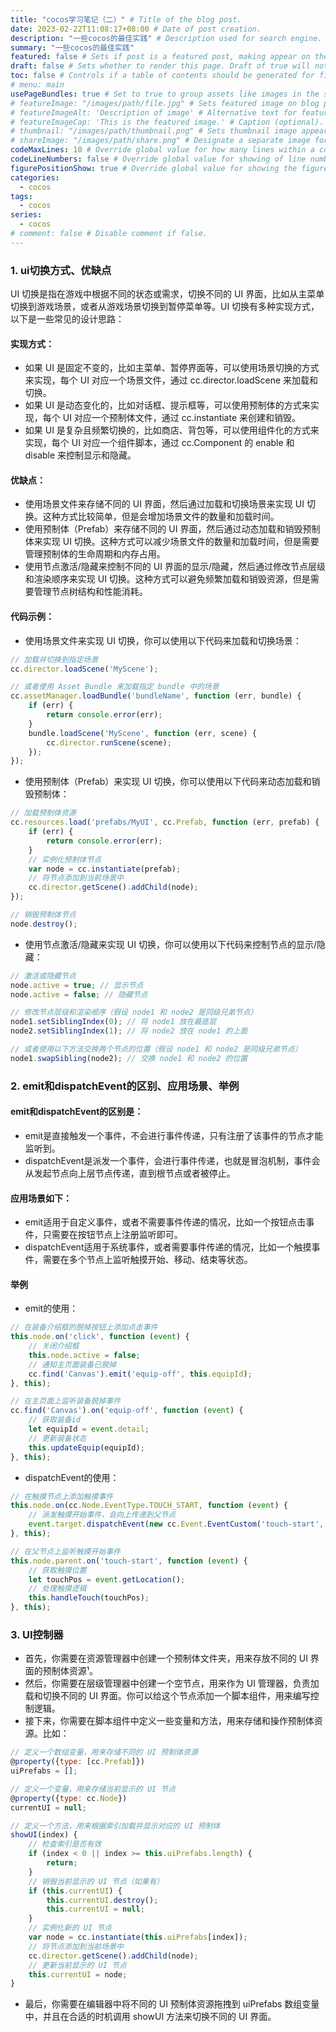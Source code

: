 ```yaml
---
title: "cocos学习笔记（二）" # Title of the blog post.
date: 2023-02-22T11:08:17+08:00 # Date of post creation.
description: "一些cocos的最佳实践" # Description used for search engine.
summary: "一些cocos的最佳实践"
featured: false # Sets if post is a featured post, making appear on the home page side bar.
draft: false # Sets whether to render this page. Draft of true will not be rendered.
toc: false # Controls if a table of contents should be generated for first-level links automatically.
# menu: main
usePageBundles: true # Set to true to group assets like images in the same folder as this post.
# featureImage: "/images/path/file.jpg" # Sets featured image on blog post.
# featureImageAlt: 'Description of image' # Alternative text for featured image.
# featureImageCap: 'This is the featured image.' # Caption (optional).
# thumbnail: "/images/path/thumbnail.png" # Sets thumbnail image appearing inside card on homepage.
# shareImage: "/images/path/share.png" # Designate a separate image for social media sharing.
codeMaxLines: 10 # Override global value for how many lines within a code block before auto-collapsing.
codeLineNumbers: false # Override global value for showing of line numbers within code block.
figurePositionShow: true # Override global value for showing the figure label.
categories:
  - cocos
tags:
  - cocos
series:
  - cocos
# comment: false # Disable comment if false.
---
```


### 1. ui切换方式、优缺点

UI 切换是指在游戏中根据不同的状态或需求，切换不同的 UI 界面，比如从主菜单切换到游戏场景，或者从游戏场景切换到暂停菜单等。UI 切换有多种实现方式，以下是一些常见的设计思路：

#### 实现方式：

- 如果 UI 是固定不变的，比如主菜单、暂停界面等，可以使用场景切换的方式来实现，每个 UI 对应一个场景文件，通过 cc.director.loadScene 来加载和切换。
- 如果 UI 是动态变化的，比如对话框、提示框等，可以使用预制体的方式来实现，每个 UI 对应一个预制体文件，通过 cc.instantiate 来创建和销毁。
- 如果 UI 是复杂且频繁切换的，比如商店、背包等，可以使用组件化的方式来实现，每个 UI 对应一个组件脚本，通过 cc.Component 的 enable 和 disable 来控制显示和隐藏。


#### 优缺点：

- 使用场景文件来存储不同的 UI 界面，然后通过加载和切换场景来实现 UI 切换。这种方式比较简单，但是会增加场景文件的数量和加载时间。
- 使用预制体（Prefab）来存储不同的 UI 界面，然后通过动态加载和销毁预制体来实现 UI 切换。这种方式可以减少场景文件的数量和加载时间，但是需要管理预制体的生命周期和内存占用。
- 使用节点激活/隐藏来控制不同的 UI 界面的显示/隐藏，然后通过修改节点层级和渲染顺序来实现 UI 切换。这种方式可以避免频繁加载和销毁资源，但是需要管理节点树结构和性能消耗。

#### 代码示例：


- 使用场景文件来实现 UI 切换，你可以使用以下代码来加载和切换场景：

```javascript
// 加载并切换到指定场景
cc.director.loadScene('MyScene');

// 或者使用 Asset Bundle 来加载指定 bundle 中的场景
cc.assetManager.loadBundle('bundleName', function (err, bundle) {
    if (err) {
        return console.error(err);
    }
    bundle.loadScene('MyScene', function (err, scene) {
        cc.director.runScene(scene);
    });
});
```

- 使用预制体（Prefab）来实现 UI 切换，你可以使用以下代码来动态加载和销毁预制体：

```javascript
// 加载预制体资源
cc.resources.load('prefabs/MyUI', cc.Prefab, function (err, prefab) {
    if (err) {
        return console.error(err);
    }
    // 实例化预制体节点
    var node = cc.instantiate(prefab);
    // 将节点添加到当前场景中
    cc.director.getScene().addChild(node);
});

// 销毁预制体节点
node.destroy();
```

- 使用节点激活/隐藏来实现 UI 切换，你可以使用以下代码来控制节点的显示/隐藏：

```javascript
// 激活或隐藏节点
node.active = true; // 显示节点
node.active = false; // 隐藏节点

// 修改节点层级和渲染顺序（假设 node1 和 node2 是同级兄弟节点）
node1.setSiblingIndex(0); // 将 node1 放在最底层
node2.setSiblingIndex(1); // 将 node2 放在 node1 的上面

// 或者使用以下方法交换两个节点的位置（假设 node1 和 node2 是同级兄弟节点）
node1.swapSibling(node2); // 交换 node1 和 node2 的位置

```

### 2. emit和dispatchEvent的区别、应用场景、举例

#### emit和dispatchEvent的区别是：

- emit是直接触发一个事件，不会进行事件传递，只有注册了该事件的节点才能监听到。
- dispatchEvent是派发一个事件，会进行事件传递，也就是冒泡机制，事件会从发起节点向上层节点传递，直到根节点或者被停止。

#### 应用场景如下：

- emit适用于自定义事件，或者不需要事件传递的情况，比如一个按钮点击事件，只需要在按钮节点上注册监听即可。
- dispatchEvent适用于系统事件，或者需要事件传递的情况，比如一个触摸事件，需要在多个节点上监听触摸开始、移动、结束等状态。


#### 举例


- emit的使用：

```javascript
// 在装备介绍框的脱掉按钮上添加点击事件
this.node.on('click', function (event) {
    // 关闭介绍框
    this.node.active = false;
    // 通知主页面装备已脱掉
    cc.find('Canvas').emit('equip-off', this.equipId);
}, this);

// 在主页面上监听装备脱掉事件
cc.find('Canvas').on('equip-off', function (event) {
    // 获取装备id
    let equipId = event.detail;
    // 更新装备状态
    this.updateEquip(equipId);
}, this);
```

- dispatchEvent的使用：

```javascript
// 在触摸节点上添加触摸事件
this.node.on(cc.Node.EventType.TOUCH_START, function (event) {
    // 派发触摸开始事件，会向上传递到父节点
    event.target.dispatchEvent(new cc.Event.EventCustom('touch-start', true));
}, this);

// 在父节点上监听触摸开始事件
this.node.parent.on('touch-start', function (event) {
    // 获取触摸位置
    let touchPos = event.getLocation();
    // 处理触摸逻辑
    this.handleTouch(touchPos);
}, this);
```

### 3. UI控制器

- 首先，你需要在资源管理器中创建一个预制体文件夹，用来存放不同的 UI 界面的预制体资源¹。
- 然后，你需要在层级管理器中创建一个空节点，用来作为 UI 管理器，负责加载和切换不同的 UI 界面。你可以给这个节点添加一个脚本组件，用来编写控制逻辑。
- 接下来，你需要在脚本组件中定义一些变量和方法，用来存储和操作预制体资源。比如：

```javascript
// 定义一个数组变量，用来存储不同的 UI 预制体资源
@property({type: [cc.Prefab]})
uiPrefabs = [];

// 定义一个变量，用来存储当前显示的 UI 节点
@property({type: cc.Node})
currentUI = null;

// 定义一个方法，用来根据索引加载并显示对应的 UI 预制体
showUI(index) {
    // 检查索引是否有效
    if (index < 0 || index >= this.uiPrefabs.length) {
        return;
    }
    // 销毁当前显示的 UI 节点（如果有）
    if (this.currentUI) {
        this.currentUI.destroy();
        this.currentUI = null;
    }
    // 实例化新的 UI 节点
    var node = cc.instantiate(this.uiPrefabs[index]);
    // 将节点添加到当前场景中
    cc.director.getScene().addChild(node);
    // 更新当前显示的 UI 节点
    this.currentUI = node;
}
```

- 最后，你需要在编辑器中将不同的 UI 预制体资源拖拽到 uiPrefabs 数组变量中，并且在合适的时机调用 showUI 方法来切换不同的 UI 界面。

